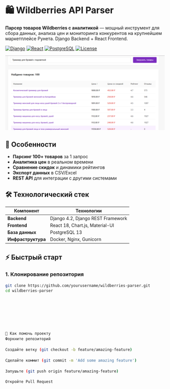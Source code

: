 # 🛍️ Wildberries API Parser

**Парсер товаров Wildberries с аналитикой** — мощный инструмент для сбора данных, анализа цен и мониторинга конкурентов на крупнейшем маркетплейсе Рунета. Django Backend + React Frontend.

[![Django](https://img.shields.io/badge/Django-4.2-brightgreen)](https://www.djangoproject.com/)
[![React](https://img.shields.io/badge/React-18-blue)](https://reactjs.org/)
[![PostgreSQL](https://img.shields.io/badge/PostgreSQL-13-blue)](https://www.postgresql.org/)
[![License](https://img.shields.io/badge/License-MIT-orange)](LICENSE)

![Интерфейс парсера](./image.png)

## 🌟 Особенности

- **Парсинг 100+ товаров** за 1 запрос
- **Аналитика цен** в реальном времени
- **Сравнение скидок** и динамики рейтингов
- **Экспорт данных** в CSV/Excel
- **REST API** для интеграции с другими системами

## 🛠 Технологический стек

| Компонент       | Технологии                          |
|-----------------|-------------------------------------|
| **Backend**     | Django 4.2, Django REST Framework   |
| **Frontend**    | React 18, Chart.js, Material-UI     |
| **База данных** | PostgreSQL 13                       |
| **Инфраструктура** | Docker, Nginx, Gunicorn           |

## ⚡ Быстрый старт

### 1. Клонирование репозитория
```bash
git clone https://github.com/yourusername/wildberries-parser.git
cd wildberries-parser







🤝 Как помочь проекту
Форкните репозиторий

Создайте ветку (git checkout -b feature/amazing-feature)

Сделайте коммит (git commit -m 'Add some amazing feature')

Запушьте (git push origin feature/amazing-feature)

Откройте Pull Request
